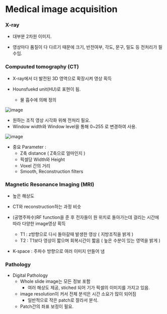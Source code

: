# Medical image acquisition

### X-ray

- 대부분 2차원 이미지.

- 영상마다 품질이 다 다르기 때문에 크기, 반전여부, 각도, 문구, 밀도 등 전처리가 필수임.

### Compuuted tomography (CT)

- X-ray에서 더 발전된 3D 영역으로 확장시켜 영상 획득

- Hounsfuekd unit(HU)로 표현이 됨.
  - 물 흡수에 의해 정의

![image](https://github.com/user-attachments/assets/46b2d1c9-c036-4c1c-95b7-934fe0480bab)

- 원하는 조직 영상 시각화 위해 전처리 필요.
- Window width와 Window level을 통해 0~255 로 변경하여 사용.

![image](https://github.com/user-attachments/assets/7c4959af-a794-42bf-b406-b17bd0fd787a)

- 중요 Parameter :
  - Z축 distance ( Z축으로 얼마인지 )
  - 픽셀당 Width와 Height
  - Voxel 간의 거리
  - Smooth, Reconstruction filters

### Magnetic Resonance Imaging (MRI)

- 높은 해상도
- CT와 reconstruction하는 과정 비슷

- (공명주파수)RF function을 준 후 전자들이 원 위치로 돌아가는데 걸리는 시간에 따라 다양한 image영상 획득
  - T1 : z방향으로 다시 돌아갈때 발생한 영상 ( 지방조직을 밝게 )
  - T2 : T1보다 영상이 짧으며 회복시간이 짧음 ( 높은 수분이 있는 영역을 밝게 )
 
- K-space : 주파수 방향으로 여러 이미지 만들어 냄

### Pathology 

- Digital Pathology
  - Whole slide image는 모든 정보 포함
    - 여러 해상도 제공, stiched 되어 기가 픽셀의 이미지를 가지고 있음.
  - image resolution이 커서 전체 분석은 시간 소요가 많이 되어짐
    - 일반적으로 작은 patch로 잘라서 분석.
  - Patch간의 좌표 보정이 필요.
